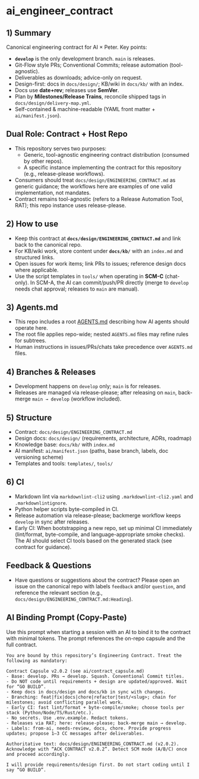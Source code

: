# ai_engineer_contract

## 1) Summary

Canonical engineering contract for AI × Peter. Key points:

- **`develop`** is the only development branch. `main` is releases.
- Git-Flow style PRs; Conventional Commits; release automation (tool-agnostic).
- Deliverables as downloads; advice-only on request.
- Design-first: docs in `docs/design/`; KB/wiki in `docs/kb/` with an index.
- Docs use **date+rev**; releases use **SemVer**.
- Plan by **Milestones/Release Trains**, reconcile shipped tags in `docs/design/delivery-map.yml`.
- Self-contained & machine-readable (YAML front matter + `ai/manifest.json`).

## Dual Role: Contract + Host Repo

- This repository serves two purposes:
  - Generic, tool-agnostic engineering contract distribution (consumed by other repos).
  - A specific instance implementing the contract for this repository (e.g., release-please workflows).
- Consumers should treat `docs/design/ENGINEERING_CONTRACT.md` as generic guidance; the workflows here are examples of one valid implementation, not mandates.
- Contract remains tool-agnostic (refers to a Release Automation Tool, RAT); this repo instance uses release-please.

## 2) How to use

- Keep this contract at **`docs/design/ENGINEERING_CONTRACT.md`** and link back to the canonical repo.
- For KB/wiki work, store content under **`docs/kb/`** with an `index.md` and structured links.
- Open issues for work items; link PRs to issues; reference design docs where applicable.
- Use the script templates in `tools/` when operating in **SCM-C** (chat-only). In SCM-A, the AI can commit/push/PR directly (merge to `develop` needs chat approval; releases to `main` are manual).

## 3) Agents.md

- This repo includes a root [AGENTS.md](AGENTS.md) describing how AI agents should operate here.
- The root file applies repo-wide; nested `AGENTS.md` files may refine rules for subtrees.
- Human instructions in issues/PRs/chats take precedence over `AGENTS.md` files.

## 4) Branches & Releases

- Development happens on `develop` only; `main` is for releases.
- Releases are managed via release-please; after releasing on `main`, back-merge `main → develop` (workflow included).

## 5) Structure

- Contract: `docs/design/ENGINEERING_CONTRACT.md`
- Design docs: `docs/design/` (requirements, architecture, ADRs, roadmap)
- Knowledge base: `docs/kb/` with `index.md`
- AI manifest: `ai/manifest.json` (paths, base branch, labels, doc versioning scheme)
- Templates and tools: `templates/`, `tools/`

## 6) CI

- Markdown lint via `markdownlint-cli2` using `.markdownlint-cli2.yaml` and `.markdownlintignore`.
- Python helper scripts byte-compiled in CI.
- Release automation via release-please; backmerge workflow keeps `develop` in sync after releases.
- Early CI: When bootstrapping a new repo, set up minimal CI immediately (lint/format, byte-compile, and language-appropriate smoke checks). The AI should select CI tools based on the generated stack (see contract for guidance).

## Feedback & Questions

- Have questions or suggestions about the contract? Please open an issue on the canonical repo with labels `feedback` and/or `question`, and reference the relevant section (e.g., `docs/design/ENGINEERING_CONTRACT.md:Heading`).

## AI Binding Prompt (Copy-Paste)

Use this prompt when starting a session with an AI to bind it to the contract with minimal tokens. The prompt references the on-repo capsule and the full contract.

```text
You are bound by this repository’s Engineering Contract. Treat the following as mandatory:

Contract Capsule v2.0.2 (see ai/contract_capsule.md)
- Base: develop. PRs → develop. Squash. Conventional Commit titles.
- Do NOT code until requirements + design are updated/approved. Wait for “GO BUILD”.
- Keep docs in docs/design and docs/kb in sync with changes.
- Branching: feat|fix|docs|chore|refactor|test/<slug>; chain for milestones; avoid conflicting parallel work.
- Early CI: fast lint/format + byte-compile/smoke; choose tools per stack (Python/Node/TS/Rust/etc.).
- No secrets. Use .env.example. Redact tokens.
- Releases via RAT; here: release-please; back-merge main → develop.
- Labels: from-ai, needs-review, docs, chore. Provide progress updates; propose 1–3 CC messages after deliverables.

Authoritative text: docs/design/ENGINEERING_CONTRACT.md (v2.0.2). Acknowledge with “ACK CONTRACT v2.0.2”. Detect SCM mode (A/B/C) once and proceed accordingly.

I will provide requirements/design first. Do not start coding until I say “GO BUILD”.
```

